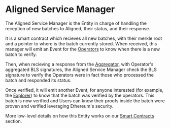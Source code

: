 # Aligned Service Manager

The Aligned Service Manager is the Entity in charge of handling the reception of new batches to Aligned, their status, and their response.

It is a smart contract which recieves all new batches, with their merkle root and a pointer to where is the batch currently stored. When received, this manager will emit an Event for the [Operators](./operator.md) to know when there is a new batch to verify.

Then, when recieving a response from the [Aggregator](./aggregator.md), with Operator's aggregated BLS signatures, the Aligned Service Manager check the BLS signature to verify the Operators were in fact those who processed the batch and responded its status.

Once verified, it will emit another Event, for anyone interested (for example, the [Explorer](./explorer.md)) to know that the batch was verified by the operators. This batch is now verified and Users can know their proofs inside the batch were proven and verified leveraging Ethereum's security. 

More low-level details on how this Entity works on our [Smart Contracts](../../architecture/3_smart_contracts.md) section.
